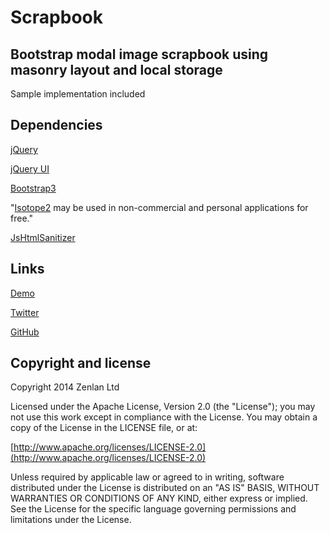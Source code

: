 # Scrapbook

## Bootstrap modal image scrapbook using masonry layout and local storage

Sample implementation included

## Dependencies

[jQuery](http://jquery.com)

[jQuery UI](http://jqueryui.com)

[Bootstrap3](http://getbootstrap.com/)

"[Isotope2](http://isotope.metafizzy.co) may be used in non-commercial and personal applications for free."

[JsHtmlSanitizer](https://code.google.com/p/google-caja/wiki/JsHtmlSanitizer)

## Links

[Demo](http://zenlan.com/collage)

[Twitter](http://twitter.com/zenlan)

[GitHub](http://github.com/zenlan)


## Copyright and license

Copyright 2014 Zenlan Ltd

Licensed under the Apache License, Version 2.0 (the "License");
you may not use this work except in compliance with the License.
You may obtain a copy of the License in the LICENSE file, or at:

  [http://www.apache.org/licenses/LICENSE-2.0](http://www.apache.org/licenses/LICENSE-2.0)

Unless required by applicable law or agreed to in writing, software
distributed under the License is distributed on an "AS IS" BASIS,
WITHOUT WARRANTIES OR CONDITIONS OF ANY KIND, either express or implied.
See the License for the specific language governing permissions and
limitations under the License.